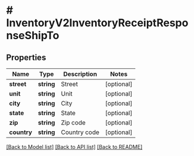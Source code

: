 # # InventoryV2InventoryReceiptResponseShipTo

## Properties

Name | Type | Description | Notes
------------ | ------------- | ------------- | -------------
**street** | **string** | Street | [optional]
**unit** | **string** | Unit | [optional]
**city** | **string** | City | [optional]
**state** | **string** | State | [optional]
**zip** | **string** | Zip code | [optional]
**country** | **string** | Country code | [optional]

[[Back to Model list]](../../README.md#models) [[Back to API list]](../../README.md#endpoints) [[Back to README]](../../README.md)
